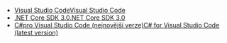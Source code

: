 * [<span data-ttu-id="fcd67-101">Visual Studio Code</span><span class="sxs-lookup"><span data-stu-id="fcd67-101">Visual Studio Code</span></span>](https://code.visualstudio.com/download)
* [<span data-ttu-id="fcd67-102">.NET Core SDK 3.0</span><span class="sxs-lookup"><span data-stu-id="fcd67-102">.NET Core SDK 3.0</span></span>](https://dotnet.microsoft.com/download/dotnet-core/3.0)
* [<span data-ttu-id="fcd67-103">C#pro Visual Studio Code (nejnovější verze)</span><span class="sxs-lookup"><span data-stu-id="fcd67-103">C# for Visual Studio Code (latest version)</span></span>](https://marketplace.visualstudio.com/items?itemName=ms-vscode.csharp)